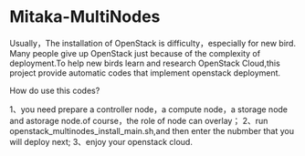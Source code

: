 # Mitaka-MultiNodes

Usually，The installation of OpenStack is difficulty，especially for new bird. Many people give up OpenStack just because of the complexity of deployment.To help new birds learn and research OpenStack Cloud,this project provide automatic codes that implement openstack deployment.

 How do use this codes? 

1、you need prepare a controller node，a compute node，a storage node and astorage node.of course，the role of node can overlay；
2、run openstack_multinodes_install_main.sh,and then enter the nubmber that you will deploy next;
3、enjoy your openstack cloud.
